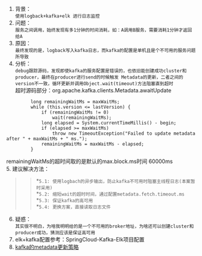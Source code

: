 1. 背景： <br>
 `使用logback+kafka+elk 进行日志监控`<br>
2. 问题：<br>
  `服务之间调用，始终发现有多1分钟的时间消耗，如：A调用B服务，需要消耗1分钟才返回给A`<br>
3. 原因：<br>
  `最终发现的是，logback写入kafka日志，而kafka的配置是单机且是个不可用的服务问题所导致`<br>
4. 分析：<br>
  `debug跟踪源码，发现即使kafka的服务配置是错误的，也依旧能创建成功cluster和producer，最终在producer进行send的时候触发
  Metadata的更新，二者之间的version不一致，循环更新并调用Object.wait(timeout)方法阻塞直到超时`<br>
  超时源码部分：org.apache.kafka.clients.Metadata.awaitUpdate<br>
  ``` 
           long remainingWaitMs = maxWaitMs;
           while (this.version <= lastVersion) {
               if (remainingWaitMs != 0)
                   wait(remainingWaitMs);
               long elapsed = System.currentTimeMillis() - begin;
               if (elapsed >= maxWaitMs)
                   throw new TimeoutException("Failed to update metadata after " + maxWaitMs + " ms.");
               remainingWaitMs = maxWaitMs - elapsed;
           }
   ```
   remainingWaitMs的超时间取的是默认的max.block.ms时间 60000ms<br>
5. 建议解决方法： <br>
 >>*`5.1: 使用logbach的异步输出，防止kafka不可用时阻塞主线程日志(本案暂时采用)`<br>
 >>*`5.2: 缩短wait的超时时间，通过配置metadata.fetch.timeout.ms`<br>
 >>*`5.3: 保证kafka的高可用`<br>
 >>*`5.4: 更换方案，直接读取日志文件`<br>
6. 疑惑：<br>
   `其实很不明白，为啥我明明给的是一个不可用的broker地址，为啥还可以创建cluster和producer成功，猜测应该是保证高可用`<br>
7. elk+kafka配置参考：SpringCloud-Kafka-Elk项目配置<br>
8. [kafka的metadata更新策略](https://blog.csdn.net/chunlongyu/article/details/52622422)<br>
   
